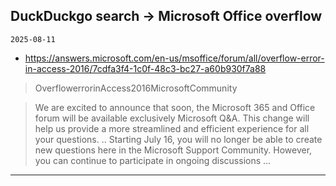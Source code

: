 ## DuckDuckgo search -> Microsoft Office overflow
`2025-08-11`

* https://answers.microsoft.com/en-us/msoffice/forum/all/overflow-error-in-access-2016/7cdfa3f4-1c0f-48c3-bc27-a60b930f7a88

<blockquote>
 OverflowerrorinAccess2016MicrosoftCommunity
</blockquote>
<blockquote>
We are excited to announce that soon, the Microsoft 365 and Office forum will be available exclusively Microsoft Q&amp;A. This change will help us provide a more streamlined and efficient experience for all your questions. .. Starting July 16, you will no longer be able to create new questions here in the Microsoft Support Community. However, you can continue to participate in ongoing discussions ...
</blockquote>

---

